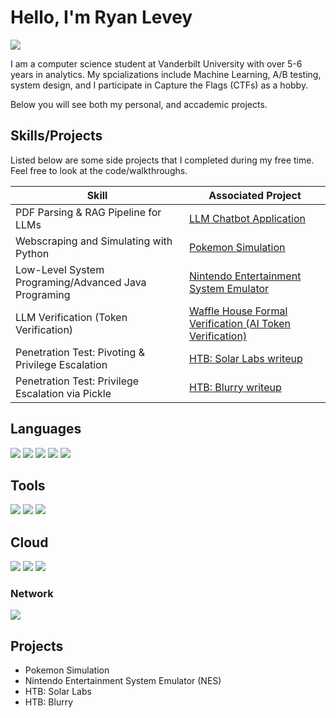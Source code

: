 # Hello, I'm Ryan Levey
<a href="https://www.linkedin.com/in/ryan-levey/"><img src="https://img.shields.io/badge/-LinkedIn-0072b1?&style=for-the-badge&logo=linkedin&logoColor=white" /></a>

I am a computer science student at Vanderbilt University with over 5-6 years in analytics. My spcializations include Machine Learning, A/B testing, system design, and I participate in Capture the Flags (CTFs) as a hobby. 

Below you will see both my personal, and accademic projects.


## Skills/Projects


Listed below are some side projects that I completed during my free time. Feel free to look at the code/walkthroughs.

| Skill                                         | Associated Project         |
|-----------------------------------------------|----------------------------|
| PDF Parsing & RAG Pipeline for LLMs          | <a href="https://github.com/theryeguy92/PDF-LLM-Context-Injection-App">LLM Chatbot Application</a>|
| Webscraping and Simulating with Python          | <a href="https://github.com/TheLeveyBreaks/pokemon_best_party_project">Pokemon Simulation</a>|
| Low-Level System Programing/Advanced Java Programing          | <a href="https://github.com/theryeguy92/Java-NES-Emulator">Nintendo Entertainment System Emulator</a>|
| LLM Verification (Token Verification)          | <a href="https://github.com/theryeguy92/WaffleHouse-Magic-Marker-Project">Waffle House Formal Verification (AI Token Verification)</a>|
| Penetration Test: Pivoting & Privilege Escalation  | <a href="https://github.com/theryeguy92/HTB-Solar-Lab">HTB: Solar Labs writeup</a>|
| Penetration Test: Privilege Escalation via Pickle  | <a href="https://github.com/theryeguy92/HTB_Blurry_Writeup/tree/main">HTB: Blurry writeup</a>|


## Languages
<img src="https://img.shields.io/badge/-Python-3776AB?&style=for-the-badge&logo=python&logoColor=FFD43B" /> <img src="https://img.shields.io/badge/-SQL-4479A1?&style=for-the-badge&logo=mysql&logoColor=white" />
<img src="https://img.shields.io/badge/-Java-007396?&style=for-the-badge&logo=java&logoColor=white" /> <img src="https://img.shields.io/badge/-Bash-4EAA25?&style=for-the-badge&logo=gnu-bash&logoColor=white" />
<img src="https://img.shields.io/badge/-C++-00599C?&style=for-the-badge&logo=c%2B%2B&logoColor=white" />



## Tools

<img src="https://img.shields.io/badge/-Kali%20Linux-557C94?&style=for-the-badge&logo=kali-linux&logoColor=white" /> <img src="https://img.shields.io/badge/-Tableau-E97627?&style=for-the-badge&logo=tableau&logoColor=white" />
<img src="https://img.shields.io/badge/-Linux-557C94?&style=for-the-badge&logo=linux&logoColor=white" />




## Cloud

<img src="https://img.shields.io/badge/-AWS-FF9900?&style=for-the-badge&logo=amazon-aws&logoColor=white" /> <img src="https://img.shields.io/badge/-Snowflake-29B5E8?&style=for-the-badge&logo=snowflake&logoColor=white" />
<img src="https://img.shields.io/badge/-Databricks-FF3621?&style=for-the-badge&logo=databricks&logoColor=white" />




### Network
<div>
    <img src="https://img.shields.io/badge/-Wireshark-1679A7?&style=for-the-badge&logo=Wireshark&logoColor=white" />
</div>


</div>

## Projects
- Pokemon Simulation
- Nintendo Entertainment System Emulator (NES)
- HTB: Solar Labs
- HTB: Blurry
